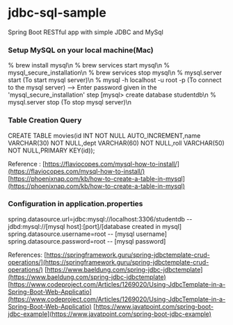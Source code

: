 # jdbc-sql-sample
Spring Boot RESTful app with simple JDBC and MySql

### Setup MySQL on your local machine(Mac)
% brew install mysql\n
% brew services start mysql\n
% mysql_secure_installation\n
% brew services stop mysql\n
% mysql.server start (To start mysql server)\n
% mysql -h localhost -u root -p (To connect to the mysql server) --> Enter password given in the 'mysql_secure_installation' step
[mysql> create database studentdb\n
% mysql.server stop (To stop mysql server)\n

### Table Creation Query
CREATE TABLE movies(id INT NOT NULL AUTO_INCREMENT,name VARCHAR(30) NOT NULL,dept VARCHAR(60) NOT NULL,roll VARCHAR(50) NOT NULL,PRIMARY KEY(id));

Reference : 
[https://flaviocopes.com/mysql-how-to-install/](https://flaviocopes.com/mysql-how-to-install/)
[https://phoenixnap.com/kb/how-to-create-a-table-in-mysql](https://phoenixnap.com/kb/how-to-create-a-table-in-mysql)

### Configuration in application.properties
spring.datasource.url=jdbc:mysql://localhost:3306/studentdb -- jdbd:mysql://[mysql host]:[port]/[database created in mysql]
spring.datasource.username=root -- [mysql username]
spring.datasource.password=root -- [mysql password]

References:
[https://springframework.guru/spring-jdbctemplate-crud-operations/](https://springframework.guru/spring-jdbctemplate-crud-operations/)
[https://www.baeldung.com/spring-jdbc-jdbctemplate](https://www.baeldung.com/spring-jdbc-jdbctemplate)
[https://www.codeproject.com/Articles/1269020/Using-JdbcTemplate-in-a-Spring-Boot-Web-Applicatio](https://www.codeproject.com/Articles/1269020/Using-JdbcTemplate-in-a-Spring-Boot-Web-Applicatio)
[https://www.javatpoint.com/spring-boot-jdbc-example](https://www.javatpoint.com/spring-boot-jdbc-example)
